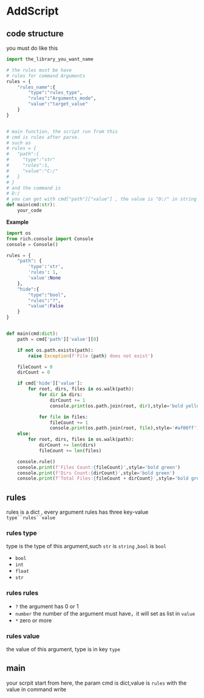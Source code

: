 # AddScript



## code structure

you must do like this

```python
import the_library_you_want_name

# the rules must be have
# rules for command Arguments
rules = {
	"rules_name":{
		"type":"rules_type",
		"rules":"Arguments_mode",
		"value":"target_value"
	}	
}


# main function, the script run from this
# cmd is rules after parse.
# such as
# rules = {
#	"path":{
#	  "type":"str"
#     "rules":1,
#     "value":"C:/"
#	}
# }
# and the command is 
# D:/
# you can get with cmd["path"]["value"] , the value is "D:/" in string type
def main(cmd:str):
    your_code
```

**Example**

```python
import os
from rich.console import Console
console = Console()

rules = {
    "path": {
        'type':'str',
        'rules': 1,
        'value':None
    },
    "hide":{
        "type":"bool",
        "rules":"?",
        "value":False
    }
}


def main(cmd:dict):
    path = cmd['path']['value'][0]

    if not os.path.exists(path):
        raise Exception(f'File {path} does not exist')

    fileCount = 0
    dirCount = 0

    if cmd['hide']['value']:
        for root, dirs, files in os.walk(path):
            for dir in dirs:
                dirCount += 1
                console.print(os.path.join(root, dir),style='bold yellow')

            for file in files:
                fileCount += 1
                console.print(os.path.join(root, file),style='#af00ff')
    else:
        for root, dirs, files in os.walk(path):
            dirCount += len(dirs)
            fileCount += len(files)

    console.rule()
    console.print(f'Files Count:{fileCount}',style='bold green')
    console.print(f'Dirs Count:{dirCount}',style='bold green')
    console.print(f'Total Files:{fileCount + dirCount}',style='bold green')
```



## rules

rules is a dict , every argument rules has three key-value `type``rules``value`

### rules type

type is the type of this argument,such `str` is `string` ,`bool` is `bool`

+ `bool`
+ `int`
+ `float`
+ `str`


### rules rules

+ `?` the argument has 0 or 1
+ `number` the number of the argument must have，it will set as list in `value`
+ `*` zero or more

### rules value

the value of this argument, type is in key `type`

## main

your scrpit start from here, the param cmd is dict,value is `rules` with the value in command write